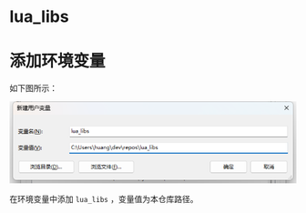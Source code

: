 # lua_libs

# 添加环境变量

如下图所示：

![image-20250311164519192](README.assets/image-20250311164519192.png)

在环境变量中添加 `lua_libs` ，变量值为本仓库路径。